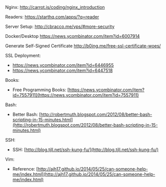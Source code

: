Nginx:  http://carrot.is/coding/nginx_introduction 

Readers:  https://starthq.com/apps/?q=reader


Server Setup:
http://cbracco.me/vps/#more-security


Docker/Desktop
https://news.ycombinator.com/item?id=6007914

Generate Self-Signed Certificate
http://b0ing.me/free-ssl-certificate-woes/

SSL Deployment:

  * https://news.ycombinator.com/item?id=6446955
  * https://news.ycombinator.com/item?id=6447518

Books:

  * Free Programming Books:
    [https://news.ycombinator.com/item?id=7557911](https://news.ycombinator.com/item?id=7557911)

Bash:

  * Better Bash:
    [http://robertmuth.blogspot.com/2012/08/better-bash-scripting-in-15-minutes.html](http://robertmuth.blogspot.com/2012/08/better-bash-scripting-in-15-minutes.html)

SSH:

  * SSH:
    [http://blog.tjll.net/ssh-kung-fu/](http://blog.tjll.net/ssh-kung-fu/)

Vim:

  * Reference:
    [http://ajh17.github.io/2014/05/25/can-someone-help-me/index.html](http://ajh17.github.io/2014/05/25/can-someone-help-me/index.html)
